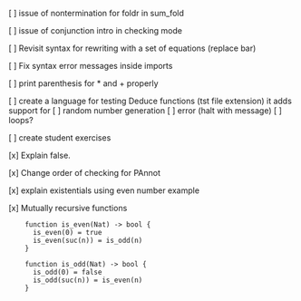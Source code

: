 [ ] issue of nontermination for foldr in sum_fold

[ ] issue of conjunction intro in checking mode

[ ] Revisit syntax for rewriting with a set of equations (replace bar)

[ ] Fix syntax error messages inside imports

[ ] print parenthesis for * and + properly

[ ] create a language for testing Deduce functions (tst file extension)
    it adds support for
	[ ] random number generation
	[ ] error (halt with message)
	[ ] loops?

[ ] create student exercises

[x] Explain false.

[x] Change order of checking for PAnnot

[x] explain existentials using even number example

[x] Mutually recursive functions

		function is_even(Nat) -> bool {
		  is_even(0) = true
		  is_even(suc(n)) = is_odd(n)
		}

		function is_odd(Nat) -> bool {
		  is_odd(0) = false
		  is_odd(suc(n)) = is_even(n)
		}





